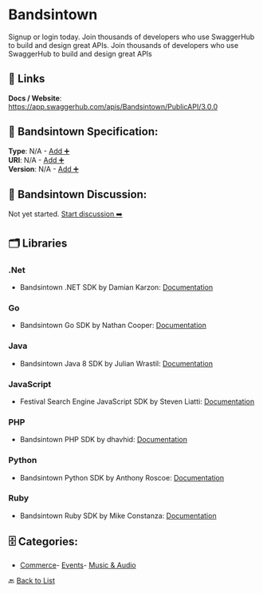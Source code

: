 # Bandsintown

Signup or login today.  Join thousands of developers who use SwaggerHub to build and design great APIs. Join thousands of developers who use SwaggerHub to build and design great APIs

##  🔗 Links
**Docs / Website**: https://app.swaggerhub.com/apis/Bandsintown/PublicAPI/3.0.0

## 🧬 Bandsintown Specification:
**Type**: N/A - [Add ➕](https://github.com/apis-list/apis-list/edit/main/apis.yaml#L1191)  
**URI**: N/A - [Add ➕](https://github.com/apis-list/apis-list/edit/main/apis.yaml#L1191)  
**Version**: N/A - [Add ➕](https://github.com/apis-list/apis-list/edit/main/apis.yaml#L1191)

## 💬 Bandsintown Discussion:
Not yet started. [Start discussion ➡️](https://github.com/apis-list/apis-list/discussions/new)

## 🗂️ Libraries
### .Net
- Bandsintown .NET SDK by Damian Karzon: [Documentation](https://github.com/dkarzon/BitSharp)
### Go
- Bandsintown Go SDK by Nathan Cooper: [Documentation](https://github.com/NathanLBCooper/bandsintown-api)
### Java
- Bandsintown Java 8 SDK by Julian Wrastil: [Documentation](https://github.com/JayJayBinks/Bandsintown-API)
### JavaScript
- Festival Search Engine JavaScript SDK by Steven Liatti: [Documentation](https://github.com/steenput/FestivalSearchEngine)
### PHP
- Bandsintown PHP SDK by dhavhid: [Documentation](https://github.com/dhavhid/php-bandsintown)
### Python
- Bandsintown Python SDK by Anthony Roscoe: [Documentation](https://github.com/WizKid/Bandsintown-API)
### Ruby
- Bandsintown Ruby SDK by Mike Constanza: [Documentation](https://github.com/bandsintown/api-gem)


## 🗄️ Categories:
- [Commerce](https://github.com/apis-list/apis-list#commerce-)- [Events](https://github.com/apis-list/apis-list#events-)- [Music & Audio](https://github.com/apis-list/apis-list#music--audio-)

🔙  [Back to List](https://github.com/apis-list/apis-list)
